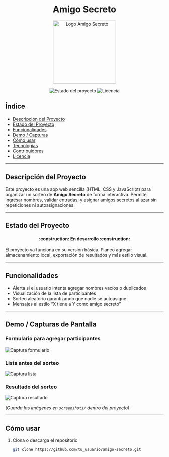 <h1 align="center"> Amigo Secreto </h1>
<p align="center">
  <img src="./assets/logo.png" alt="Logo Amigo Secreto" width="200"/>
</p>

<!-- Badges -->
<p align="center">
  <img src="https://img.shields.io/badge/STATUS-EN%20DESARROLLO-green" alt="Estado del proyecto"/>
  <img src="https://img.shields.io/github/license/tu_usuario/amigo-secreto" alt="Licencia"/>
</p>

## Índice
- [Descripción del Proyecto](#descripción-del-proyecto)
- [Estado del Proyecto](#estado-del-proyecto)
- [Funcionalidades](#funcionalidades)
- [Demo / Capturas](#demo--capturas)
- [Cómo usar](#cómo-usar)
- [Tecnologías](#tecnologías)
- [Contribuidores](#contribuidores)
- [Licencia](#licencia)

---

## Descripción del Proyecto
Este proyecto es una app web sencilla (HTML, CSS y JavaScript) para organizar un sorteo de **Amigo Secreto** de forma interactiva. Permite ingresar nombres, validar entradas, y asignar amigos secretos al azar sin repeticiones ni autoasignaciones.

---

## Estado del Proyecto
<h4 align="center">:construction: En desarrollo :construction:</h4>
El proyecto ya funciona en su versión básica. Planeo agregar almacenamiento local, exportación de resultados y más estilo visual.

---

## Funcionalidades
- Alerta si el usuario intenta agregar nombres vacíos o duplicados  
- Visualización de la lista de participantes  
- Sorteo aleatorio garantizando que nadie se autoasigne  
- Mensajes al estilo “X tiene a Y como amigo secreto”

---

## Demo / Capturas de Pantalla
### Formulario para agregar participantes  
![Captura formulario](./screenshots/formulario.png)

### Lista antes del sorteo  
![Captura lista](./screenshots/lista.png)

### Resultado del sorteo  
![Captura resultado](./screenshots/resultado.png)

*(Guarda las imágenes en `screenshots/` dentro del proyecto)*

---

##  Cómo usar
1. Clona o descarga el repositorio  
   ```bash
   git clone https://github.com/tu_usuario/amigo-secreto.git
